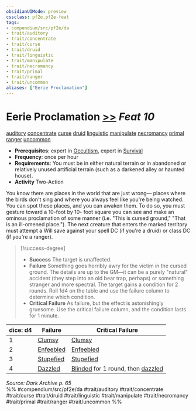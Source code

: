 ```yaml
---
obsidianUIMode: preview
cssclass: pf2e,pf2e-feat
tags:
- compendium/src/pf2e/da
- trait/auditory
- trait/concentrate
- trait/curse
- trait/druid
- trait/linguistic
- trait/manipulate
- trait/necromancy
- trait/primal
- trait/ranger
- trait/uncommon
aliases: ["Eerie Proclamation"]
---
```

# Eerie Proclamation  [>>](../../rules/core-rulebook/chapter-9-playing-the-game.md#Actions "Two-Action") *Feat 10*  
[auditory](../../rules/traits/auditory.md)  [concentrate](../../rules/traits/concentrate.md)  [curse](../../rules/traits/curse.md)  [druid](../../rules/traits/druid.md)  [linguistic](../../rules/traits/linguistic.md)  [manipulate](../../rules/traits/manipulate.md)  [necromancy](../../rules/traits/necromancy.md)  [primal](../../rules/traits/primal.md)  [ranger](../../rules/traits/ranger.md)  [uncommon](../../rules/traits/uncommon.md)  

- **Prerequisites**: expert in [Occultism](../skills.md#Occultism), expert in [Survival](../skills.md#Survival)
- **Frequency**: once per hour
- **Requirements**: You must be in either natural terrain or in abandoned or relatively unused artificial terrain (such as a darkened alley or haunted house).
- **Activity** Two-Action

You know there are places in the world that are just wrong— places where the birds don't sing and where you always feel like you're being watched. You can spot these places, and you can awaken them. To do so, you must gesture toward a 10-foot by 10- foot square you can see and make an ominous proclamation of some manner (i.e. "This is cursed ground," "That is an ill-omened place."). The next creature that enters the marked territory must attempt a Will save against your spell DC (if you're a druid) or class DC (if you're a ranger).

> [!success-degree] 
> - **Success** The target is unaffected.
> - **Failure** Something goes horribly awry for the victim in the cursed ground. The details are up to the GM—it can be a purely "natural" accident (they step into an old bear trap, perhaps) or something stranger and more spectral. The target gains a condition for 2 rounds. Roll 1d4 on the table and use the failure column to determine which condition.
> - **Critical Failure** As failure, but the effect is astonishingly gruesome. Use the critical failure column, and the condition lasts for 1 minute.

| dice: d4 | Failure | Critical Failure |
|----------|---------|------------------|
| 1 | [Clumsy](../../rules/conditions.md#Clumsy) | [Clumsy](../../rules/conditions.md#Clumsy) |
| 2 | [Enfeebled](../../rules/conditions.md#Enfeebled) | [Enfeebled](../../rules/conditions.md#Enfeebled) |
| 3 | [Stupefied](../../rules/conditions.md#Stupefied) | [Stupefied](../../rules/conditions.md#Stupefied) |
| 4 | [Dazzled](../../rules/conditions.md#Dazzled) | [Blinded](../../rules/conditions.md#Blinded) for 1 round, then [dazzled](../../rules/conditions.md#Dazzled) |


*Source: Dark Archive p. 65*  
%% #compendium/src/pf2e/da #trait/auditory #trait/concentrate #trait/curse #trait/druid #trait/linguistic #trait/manipulate #trait/necromancy #trait/primal #trait/ranger #trait/uncommon %%